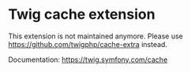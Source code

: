 Twig cache extension
====================

This extension is not maintained anymore. Please use
https://github.com/twigphp/cache-extra instead.

Documentation: https://twig.symfony.com/cache
